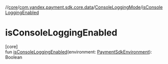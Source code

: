//[core](../../../index.md)/[com.yandex.payment.sdk.core.data](../index.md)/[ConsoleLoggingMode](index.md)/[isConsoleLoggingEnabled](is-console-logging-enabled.md)

# isConsoleLoggingEnabled

[core]\
fun [isConsoleLoggingEnabled](is-console-logging-enabled.md)(environment: [PaymentSdkEnvironment](../-payment-sdk-environment/index.md)): Boolean
